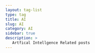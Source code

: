 ```yaml
---
layout: tag-list
type: tag
title: AI
slug: AI
category: AI
sidebar: true
description: >
   Artfical Intellgence Related posts
---
```

